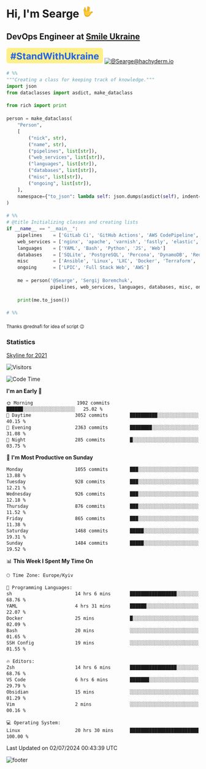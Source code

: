 # Hi, I'm Searge <img src="images/vulcan.webp" style="display: inline-block; margin: 0; height: 2rem" alt="Vulcan salute" />

## DevOps Engineer at [Smile Ukraine](https://smile-ukraine.com/en)

[![Stand With Ukraine](https://raw.githubusercontent.com/vshymanskyy/StandWithUkraine/main/badges/StandWithUkraine.svg)](https://stand-with-ukraine.pp.ua)
<a rel="me" href="https://hachyderm.io/@Searge">![@Searge@hachyderm.io](https://img.shields.io/badge/-@Searge-%232B90D9?logo=mastodon&logoColor=white)</a>

```python
# %%
"""Creating a class for keeping track of knowledge."""
import json
from dataclasses import asdict, make_dataclass

from rich import print

person = make_dataclass(
    "Person",
    [
        ("nick", str),
        ("name", str),
        ("pipelines", list[str]),
        ("web_services", list[str]),
        ("languages", list[str]),
        ("databases", list[str]),
        ("misc", list[str]),
        ("ongoing", list[str]),
    ],
    namespace={"to_json": lambda self: json.dumps(asdict(self), indent=4)},
)

# %%
# @title Initializing classes and creating lists
if __name__ == "__main__":
    pipelines    = ['GitLab Ci', 'GitHub Actions', 'AWS CodePipeline', 'Jenkins']
    web_services = ['nginx', 'apache', 'varnish', 'fastly', 'elastic', 'solr']
    languages    = ['YAML', 'Bash', 'Python', 'JS', 'Web']
    databases    = ['SQLite', 'PostgreSQL', 'Percona', 'DynamoDB', 'Redis']
    misc         = ['Ansible', 'Linux', 'LXC', 'Docker', 'Terraform', 'AWS']
    ongoing      = ['LPIC', 'Full Stack Web', 'AWS']

    me = person('@Searge', 'Sergij Boremchuk',
                pipelines, web_services, languages, databases, misc, ongoing)

    print(me.to_json())

# %%

```

<sub>Thanks @rednafi for idea of script :wink:</sub>

### Statistics

[Skyline for 2021](https://skyline.github.com/Searge/2021)

![Visitors](https://komarev.com/ghpvc/?username=searge&label=Profile%20views&color=0e75b6&style=flat) 
<!--START_SECTION:waka-->
![Code Time](http://img.shields.io/badge/Code%20Time-2%2C631%20hrs%2040%20mins-blue)

**I'm an Early 🐤** 

```text
🌞 Morning                1902 commits        ██████░░░░░░░░░░░░░░░░░░░   25.02 % 
🌆 Daytime                3052 commits        ██████████░░░░░░░░░░░░░░░   40.15 % 
🌃 Evening                2363 commits        ████████░░░░░░░░░░░░░░░░░   31.08 % 
🌙 Night                  285 commits         █░░░░░░░░░░░░░░░░░░░░░░░░   03.75 % 
```
📅 **I'm Most Productive on Sunday** 

```text
Monday                   1055 commits        ███░░░░░░░░░░░░░░░░░░░░░░   13.88 % 
Tuesday                  928 commits         ███░░░░░░░░░░░░░░░░░░░░░░   12.21 % 
Wednesday                926 commits         ███░░░░░░░░░░░░░░░░░░░░░░   12.18 % 
Thursday                 876 commits         ███░░░░░░░░░░░░░░░░░░░░░░   11.52 % 
Friday                   865 commits         ███░░░░░░░░░░░░░░░░░░░░░░   11.38 % 
Saturday                 1468 commits        █████░░░░░░░░░░░░░░░░░░░░   19.31 % 
Sunday                   1484 commits        █████░░░░░░░░░░░░░░░░░░░░   19.52 % 
```


📊 **This Week I Spent My Time On** 

```text
🕑︎ Time Zone: Europe/Kyiv

💬 Programming Languages: 
sh                       14 hrs 6 mins       █████████████████░░░░░░░░   68.76 % 
YAML                     4 hrs 31 mins       ██████░░░░░░░░░░░░░░░░░░░   22.07 % 
Docker                   25 mins             █░░░░░░░░░░░░░░░░░░░░░░░░   02.09 % 
Bash                     20 mins             ░░░░░░░░░░░░░░░░░░░░░░░░░   01.65 % 
SSH Config               19 mins             ░░░░░░░░░░░░░░░░░░░░░░░░░   01.55 % 

🔥 Editors: 
Zsh                      14 hrs 6 mins       █████████████████░░░░░░░░   68.76 % 
VS Code                  6 hrs 6 mins        ███████░░░░░░░░░░░░░░░░░░   29.79 % 
Obsidian                 15 mins             ░░░░░░░░░░░░░░░░░░░░░░░░░   01.29 % 
Vim                      2 mins              ░░░░░░░░░░░░░░░░░░░░░░░░░   00.16 % 

💻 Operating System: 
Linux                    20 hrs 30 mins      █████████████████████████   100.00 % 
```


 Last Updated on 02/07/2024 00:43:39 UTC
<!--END_SECTION:waka-->

![footer](https://capsule-render.vercel.app/api?type=waving&color=gradient&customColorList=14,21&height=82&section=footer)
